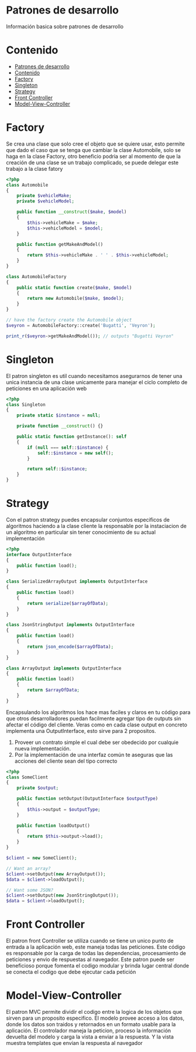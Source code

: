 # Patrones de desarrollo
Información basica sobre patrones de desarrollo
# Contenido
- [Patrones de desarrollo](#patrones-de-desarrollo)
- [Contenido](#contenido)
- [Factory](#factory)
- [Singleton](#singleton)
- [Strategy](#strategy)
- [Front Controller](#front-controller)
- [Model-View-Controller](#model-view-controller)

# Factory
Se crea una clase que solo cree el objeto que se quiere usar, esto permite que dado el caso que se tenga que cambiar la clase Automobile, solo se haga en la clase Factory, otro beneficio podria ser al momento de que la creación de una clase se un trabajo complicado, se puede delegar este trabajo a la clase fatory
```php
<?php
class Automobile
{
    private $vehicleMake;
    private $vehicleModel;

    public function __construct($make, $model)
    {
        $this->vehicleMake = $make;
        $this->vehicleModel = $model;
    }

    public function getMakeAndModel()
    {
        return $this->vehicleMake . ' ' . $this->vehicleModel;
    }
}

class AutomobileFactory
{
    public static function create($make, $model)
    {
        return new Automobile($make, $model);
    }
}

// have the factory create the Automobile object
$veyron = AutomobileFactory::create('Bugatti', 'Veyron');

print_r($veyron->getMakeAndModel()); // outputs "Bugatti Veyron"
```
# Singleton
El patron singleton es util cuando necesitamos asegurarnos de tener una unica instancia de una clase unicamente para manejar el ciclo completo de peticiones en una aplicación web
```php
<?php
class Singleton
{
    private static $instance = null;

    private function __construct() {}

    public static function getInstance(): self
    {
        if (null === self::$instance) {
            self::$instance = new self();
        }

        return self::$instance;
    }
}
```
# Strategy
Con el patron strategy puedes encapsular conjuntos especificos de algoritmos haciendo a la clase cliente la responsable por la instaciacion de un algoritmo en particular sin tener conocimiento de su actual implementación
```php
<?php
interface OutputInterface
{
    public function load();
}

class SerializedArrayOutput implements OutputInterface
{
    public function load()
    {
        return serialize($arrayOfData);
    }
}

class JsonStringOutput implements OutputInterface
{
    public function load()
    {
        return json_encode($arrayOfData);
    }
}

class ArrayOutput implements OutputInterface
{
    public function load()
    {
        return $arrayOfData;
    }
}
``` 
Encapsulando los algoritmos los hace mas faciles y claros en tu código para que otros desarrolladores puedan facilmente agregar tipo de outputs sin afectar el código del cliente.
Veras como en cada clase output en concreto implementa una OutputInterface, esto sirve para 2 propositos.

1. Proveer un contrato simple el cual debe ser obedecido por cualquie nueva implementación.
2. Por la implementación de una interfaz común te aseguras que las acciones del cliente sean del tipo correcto

```php
<?php
class SomeClient
{
    private $output;

    public function setOutput(OutputInterface $outputType)
    {
        $this->output = $outputType;
    }

    public function loadOutput()
    {
        return $this->output->load();
    }
}

$client = new SomeClient();

// Want an array?
$client->setOutput(new ArrayOutput());
$data = $client->loadOutput();

// Want some JSON?
$client->setOutput(new JsonStringOutput());
$data = $client->loadOutput();
```
# Front Controller 
El patron front Controller se utiliza cuando se tiene un unico punto de entrada a la aplicación web, este maneja todas las peticiones. Este código es responsable por la carga de todas las dependencias, procesamiento de peticiones y envio de respuestas al navegador. Este patron puede ser beneficioso porque fomenta el codigo modular y brinda lugar central donde se conecta el codigo que debe ejecutar cada petición
# Model-View-Controller
El patron MVC permite dividir el codigo entre la logica de los objetos que sirven para un proposito especifico. El modelo provee acceso a los datos, donde los datos son traidos y retornados en un formato usable para la aplicación. El controlador maneja la peticion, proceso la información devuelta del modelo y carga la vista a enviar a la respuesta. Y la vista muestra templates que envian la respuesta al navegador
